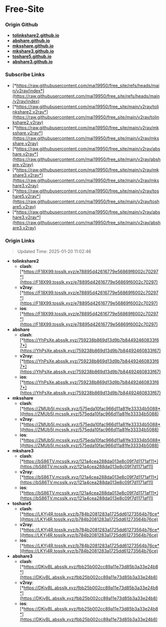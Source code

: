 # Free-Site

### Origin Github

- [**tolinkshare2.github.io**](https://github.com/tolinkshare2/tolinkshare2.github.io)
- [**abshare.github.io**](https://github.com/abshare/abshare.github.io)
- [**mksshare.github.io**](https://github.com/mksshare/mksshare.github.io)
- [**mkshare3.github.io**](https://github.com/mkshare3/mkshare3.github.io)
- [**toshare5.github.io**](https://github.com/toshare5/toshare5.github.io)
- [**abshare3.github.io**](https://github.com/abshare3/abshare3.github.io)

### Subscribe Links

- [*https://raw.githubusercontent.com/mai19950/free_site/refs/heads/main/v2ray/index*](https://raw.githubusercontent.com/mai19950/free_site/refs/heads/main/v2ray/index)
- [*https://raw.githubusercontent.com/mai19950/free_site/main/v2ray/tolinkshare2.v2ray*](https://raw.githubusercontent.com/mai19950/free_site/main/v2ray/tolinkshare2.v2ray)
- [*https://raw.githubusercontent.com/mai19950/free_site/main/v2ray/mksshare.v2ray*](https://raw.githubusercontent.com/mai19950/free_site/main/v2ray/mksshare.v2ray)
- [*https://raw.githubusercontent.com/mai19950/free_site/main/v2ray/abshare.v2ray*](https://raw.githubusercontent.com/mai19950/free_site/main/v2ray/abshare.v2ray)
- [*https://raw.githubusercontent.com/mai19950/free_site/main/v2ray/mkshare3.v2ray*](https://raw.githubusercontent.com/mai19950/free_site/main/v2ray/mkshare3.v2ray)
- [*https://raw.githubusercontent.com/mai19950/free_site/main/v2ray/toshare5.v2ray*](https://raw.githubusercontent.com/mai19950/free_site/main/v2ray/toshare5.v2ray)
- [*https://raw.githubusercontent.com/mai19950/free_site/main/v2ray/abshare3.v2ray*](https://raw.githubusercontent.com/mai19950/free_site/main/v2ray/abshare3.v2ray)

### Origin Links

> Updated Time: 2025-01-20 11:02:46

- **tolinkshare2**
  - **clash**: [*https://F18X99.tosslk.xyz/e78895d42616779e56869f6002c70297*](https://F18X99.tosslk.xyz/e78895d42616779e56869f6002c70297)
  - **v2ray**: [*https://F18X99.tosslk.xyz/e78895d42616779e56869f6002c70297*](https://F18X99.tosslk.xyz/e78895d42616779e56869f6002c70297)
  - **ios**: [*https://F18X99.tosslk.xyz/e78895d42616779e56869f6002c70297*](https://F18X99.tosslk.xyz/e78895d42616779e56869f6002c70297)
- **abshare**
  - **clash**: [*https://YhPsXe.absslk.xyz/759238b869d13d9b7b84492460833f67*](https://YhPsXe.absslk.xyz/759238b869d13d9b7b84492460833f67)
  - **v2ray**: [*https://YhPsXe.absslk.xyz/759238b869d13d9b7b84492460833f67*](https://YhPsXe.absslk.xyz/759238b869d13d9b7b84492460833f67)
  - **ios**: [*https://YhPsXe.absslk.xyz/759238b869d13d9b7b84492460833f67*](https://YhPsXe.absslk.xyz/759238b869d13d9b7b84492460833f67)
- **mksshare**
  - **clash**: [*https://ZMUb5I.mcsslk.xyz/575eda10fac966d11a81fe33334b5088*](https://ZMUb5I.mcsslk.xyz/575eda10fac966d11a81fe33334b5088)
  - **v2ray**: [*https://ZMUb5I.mcsslk.xyz/575eda10fac966d11a81fe33334b5088*](https://ZMUb5I.mcsslk.xyz/575eda10fac966d11a81fe33334b5088)
  - **ios**: [*https://ZMUb5I.mcsslk.xyz/575eda10fac966d11a81fe33334b5088*](https://ZMUb5I.mcsslk.xyz/575eda10fac966d11a81fe33334b5088)
- **mkshare3**
  - **clash**: [*https://bS86TV.mcsslk.xyz/121a4cea288da013e8c09f7d1171af11*](https://bS86TV.mcsslk.xyz/121a4cea288da013e8c09f7d1171af11)
  - **v2ray**: [*https://bS86TV.mcsslk.xyz/121a4cea288da013e8c09f7d1171af11*](https://bS86TV.mcsslk.xyz/121a4cea288da013e8c09f7d1171af11)
  - **ios**: [*https://bS86TV.mcsslk.xyz/121a4cea288da013e8c09f7d1171af11*](https://bS86TV.mcsslk.xyz/121a4cea288da013e8c09f7d1171af11)
- **toshare5**
  - **clash**: [*https://LKYj4R.tosslk.xyz/b784b2081283a1725dd61273564b76ce*](https://LKYj4R.tosslk.xyz/b784b2081283a1725dd61273564b76ce)
  - **v2ray**: [*https://LKYj4R.tosslk.xyz/b784b2081283a1725dd61273564b76ce*](https://LKYj4R.tosslk.xyz/b784b2081283a1725dd61273564b76ce)
  - **ios**: [*https://LKYj4R.tosslk.xyz/b784b2081283a1725dd61273564b76ce*](https://LKYj4R.tosslk.xyz/b784b2081283a1725dd61273564b76ce)
- **abshare3**
  - **clash**: [*https://DKivBL.absslk.xyz/fbb25b002cc89a11e73d85b3a33e24b8*](https://DKivBL.absslk.xyz/fbb25b002cc89a11e73d85b3a33e24b8)
  - **v2ray**: [*https://DKivBL.absslk.xyz/fbb25b002cc89a11e73d85b3a33e24b8*](https://DKivBL.absslk.xyz/fbb25b002cc89a11e73d85b3a33e24b8)
  - **ios**: [*https://DKivBL.absslk.xyz/fbb25b002cc89a11e73d85b3a33e24b8*](https://DKivBL.absslk.xyz/fbb25b002cc89a11e73d85b3a33e24b8)
